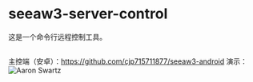 # seeaw3-server-control
这是一个命令行远程控制工具。
##
主控端（安卓）：https://github.com/cjp715711877/seeaw3-android
演示：
![Aaron Swartz](https://ismy1.oss-cn-qingdao.aliyuncs.com/gif6.gif)

